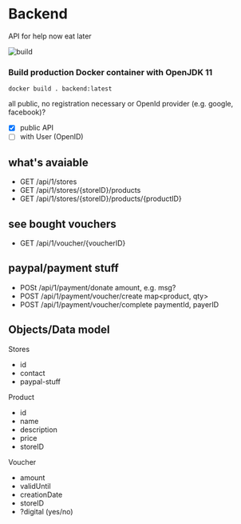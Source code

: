 # Backend
API for help now eat later


![build](https://github.com/Kode-Collektiv/backend/workflows/build/badge.svg?branch=master)

### Build production Docker container with OpenJDK 11
```
docker build . backend:latest
```

all public, no registration necessary or OpenId provider (e.g. google, facebook)?

- [x] public API
- [ ] with User (OpenID)

## what's avaiable

- GET /api/1/stores                                   
- GET /api/1/stores/{storeID}/products                
- GET /api/1/stores/{storeID}/products/{productID}    

## see bought vouchers

- GET /api/1/voucher/{voucherID}

## paypal/payment stuff

- POSt /api/1/payment/donate                              amount, e.g. msg?
- POST /api/1/payment/voucher/create                      map<product, qty>   
- POST /api/1/payment/voucher/complete                    paymentId, payerID

## Objects/Data model

Stores
 - id
 - contact
 - paypal-stuff

Product
- id
- name
- description
- price
- storeID 

Voucher
- amount
- validUntil
- creationDate
- storeID
- ?digital (yes/no)




  



